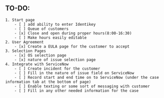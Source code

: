 ## TO-DO:
	1. Start page
		- [ ] add ability to enter Identikey
		- [ ] Queue of customers
		- [x] Close and open during proper hours(8:00-16:30)
		- [ ] Make hours easily editable
	2. User Agreement
		- [x] Create a EULA page for the customer to accept
	3. Selection Pages
		- [x] OS selection page
		- [x] nature of issue selection page
	4. Integrate with ServiceNow
		- [ ] Create incident for the customer
		- [ ] Fill in the nature of issue field on ServiceNow
		- [ ] Record start and end time on to ServiceNow (under the case information tab at the bottom of page)
		- [ ] Enable texting or some sort of messaging with customer
		- [ ] Fill in any other needed information for the case